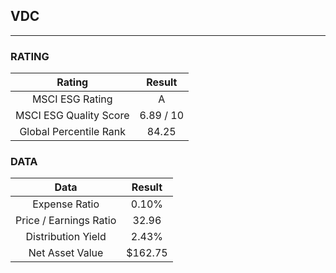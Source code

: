 ## VDC
----
### RATING

|Rating|Result|
|:----:|:---:|
|MSCI ESG Rating|A|
|MSCI ESG Quality Score|6.89 / 10|
|Global Percentile Rank|84.25|

### DATA

|Data|Result|
|:----:|:---:|
|Expense Ratio|0.10%|
|Price / Earnings Ratio|32.96|
|Distribution Yield|2.43%|
|Net Asset Value|$162.75|

